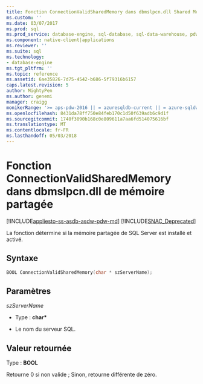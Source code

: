 ```yaml
---
title: Fonction ConnectionValidSharedMemory dans dbmslpcn.dll Shared Memory | Documents Microsoft
ms.custom: ''
ms.date: 03/07/2017
ms.prod: sql
ms.prod_service: database-engine, sql-database, sql-data-warehouse, pdw
ms.component: native-client|applications
ms.reviewer: ''
ms.suite: sql
ms.technology:
- database-engine
ms.tgt_pltfrm: ''
ms.topic: reference
ms.assetid: 6ae35826-7d75-4542-b686-5f79316b6157
caps.latest.revision: 5
author: MightyPen
ms.author: genemi
manager: craigg
monikerRange: '>= aps-pdw-2016 || = azuresqldb-current || = azure-sqldw-latest || >= sql-server-2016 || = sqlallproducts-allversions'
ms.openlocfilehash: 8431da78ff750e84feb170c1d50f639adb6c9d1f
ms.sourcegitcommit: 1740f3090b168c0e809611a7aa6fd514075616bf
ms.translationtype: MT
ms.contentlocale: fr-FR
ms.lasthandoff: 05/03/2018
---
```

# <a name="connectionvalidsharedmemory-function-in-dbmslpcndll-shared-memory"></a>Fonction ConnectionValidSharedMemory dans dbmslpcn.dll de mémoire partagée
[!INCLUDE[appliesto-ss-asdb-asdw-pdw-md](../../../includes/appliesto-ss-asdb-asdw-pdw-md.md)]
[!INCLUDE[SNAC_Deprecated](../../../includes/snac-deprecated.md)]

  La fonction détermine si la mémoire partagée de SQL Server est installé et activé.  
  
## <a name="syntax"></a>Syntaxe  
  
```cpp  
BOOL ConnectionValidSharedMemory(char * szServerName);  
```  
  
## <a name="parameters"></a>Paramètres  
 *szServerName*  
  
-   Type : **char\***  
  
-   Le nom du serveur SQL.  
  
## <a name="return-value"></a>Valeur retournée  
 Type : **BOOL**  
  
 Retourne 0 si non valide ; Sinon, retourne différente de zéro.  
  
  
